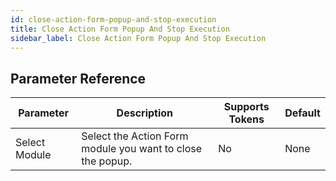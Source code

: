 ```yaml
---
id: close-action-form-popup-and-stop-execution
title: Close Action Form Popup And Stop Execution
sidebar_label: Close Action Form Popup And Stop Execution
---
```





## Parameter Reference
| Parameter | Description | Supports Tokens | Default |
| -- | -- | -- | -- |
| Select Module | Select the Action Form module you want to close the popup. | No | None |
